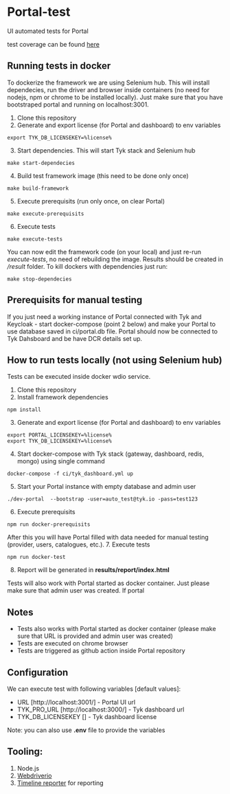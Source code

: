 # Portal-test
UI automated tests for Portal

test coverage can be found [here](coverage.md)

## Running tests in docker
To dockerize the framework we are using Selenium hub. This will install dependecies, run the driver and browser inside containers (no need for nodejs, npm or chrome to be installed locally).
Just make sure that you have bootstraped portal and running on localhost:3001.
1. Clone this repository
2. Generate and export license (for Portal and dashboard) to env variables
```
export TYK_DB_LICENSEKEY=%license%
```
3. Start dependencies. This will start Tyk stack and Selenium hub
```
make start-dependecies
```
4. Build test framework image (this need to be done only once)
```
make build-framework
```
5. Execute prerequisits (run only once, on clear Portal)
```
make execute-prerequisits
```
6. Execute tests
```
make execute-tests
```
You can now edit the framework code (on your local) and just re-run *execute-tests*, no need of rebuilding the image. Results should be created in */result* folder.
To kill dockers with dependencies just run:
```
make stop-dependecies
```

## Prerequisits for manual testing
If you just need a working instance of Portal connected with Tyk and Keycloak - start docker-compose (point 2 below) and make your Portal to use database saved in ci/portal.db file.
Portal should now be connected to Tyk Dahsboard and be have DCR details set up.
## How to run tests locally (not using Selenium hub)
Tests can be executed inside docker wdio service.
1. Clone this repository
2. Install framework dependencies
```
npm install
```
3. Generate and export license (for Portal and dashboard) to env variables
```
export PORTAL_LICENSEKEY=%license%
export TYK_DB_LICENSEKEY=%license%
```
4. Start docker-compose with Tyk stack (gateway, dashboard, redis, mongo) using single command
```
docker-compose -f ci/tyk_dashboard.yml up
```
5. Start your Portal instance with empty database and admin user
```
./dev-portal  --bootstrap -user=auto_test@tyk.io -pass=test123
``` 
6. Execute prerequisits
```
npm run docker-prerequisits
```
After this you will have Portal filled with data needed for manual testing (provider, users, catalogues, etc.). 
7.  Execute tests
```
npm run docker-test
```
8. Report will be generated in __results/report/index.html__

Tests will also work with Portal started as docker container. Just please make sure that admin user was created.
If portal

## Notes
- Tests also works with Portal started as docker container (please make sure that URL is provided and admin user was created)
- Tests are executed on chrome browser
- Tests are triggered as github action inside Portal repository 

## Configuration
We can execute test with following variables [default values]:
- URL [http://localhost:3001/] - Portal UI url
- TYK_PRO_URL [http://localhost:3000/] - Tyk dashboard url
- TYK_DB_LICENSEKEY [] - Tyk dashboard license

Note: you can also use __.env__ file to provide the variables 


## Tooling:
1. Node.js
2. [Webdriverio](https://webdriver.io/)
3. [Timeline reporter](https://github.com/QualityOps/wdio-timeline-reporter) for reporting
